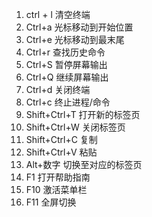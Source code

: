1. ctrl + l  清空终端  
2. Ctrl+a	光标移动到开始位置
3. Ctrl+e	光标移动到最末尾
4. Ctrl+r	查找历史命令
5. Ctrl+S	暂停屏幕输出
6. Ctrl+Q	继续屏幕输出
7. Ctrl+d	关闭终端
8. Ctrl+c	终止进程/命令
9. Shift+Ctrl+T	打开新的标签页
10. Shift+Ctrl+W	关闭标签页
11. Shift+Ctrl+C	复制
12. Shift+Ctrl+V	粘贴
13. Alt+数字	切换至对应的标签页
14. F1	打开帮助指南
15. F10	激活菜单栏
16. F11	全屏切换
